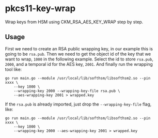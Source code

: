 # pkcs11-key-wrap
Wrap keys from HSM using CKM_RSA_AES_KEY_WRAP step by step.

## Usage

First we need to create an RSA public wrapping key, in our example this is going
to be `rsa.pub`. Then we need to get the object id of the key that we want to
wrap, `1000` in the following example. Select the id to store `rsa.pub`, `2000`,
and a temporal id for the AES key, `2001`. And finally run the wrapping tool
like:

```shell
go run main.go --module /usr/local/lib/softhsm/libsofthsm2.so --pin xxxx \
    --key 1000 \
    --wrapping-key 2000 --wrapping-key-file rsa.pub \
    --aes-wrapping-key 2001 > wrapped.key
```

If the `rsa.pub` is already imported, just drop the `--wrapping-key-file` flag, like:

```shell
go run main.go --module /usr/local/lib/softhsm/libsofthsm2.so --pin xxxx \
    --key 1000 \
    --wrapping-key 2000 --aes-wrapping-key 2001 > wrapped.key
```
